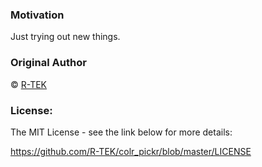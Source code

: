 ### Motivation

Just trying out new things.

### Original Author

&copy; [R-TEK](https://github.com/R-TEK)

### License:

The MIT License - see the link below for more details:

https://github.com/R-TEK/colr_pickr/blob/master/LICENSE
